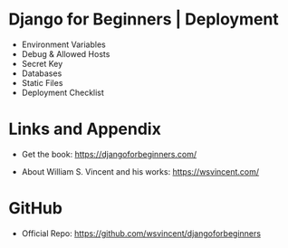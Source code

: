#  Django for Beginners | Deployment

* Environment Variables
* Debug & Allowed Hosts
* Secret Key
* Databases
* Static Files
* Deployment Checklist

Links and Appendix
========================================================

- Get the book: https://djangoforbeginners.com/

- About William S. Vincent and his works: https://wsvincent.com/

GitHub
========================================================

- Official Repo: https://github.com/wsvincent/djangoforbeginners
